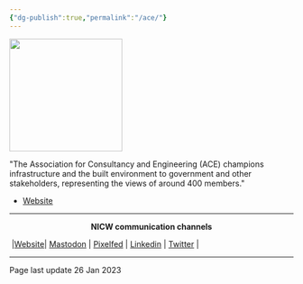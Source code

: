 ```yaml
---
{"dg-publish":true,"permalink":"/ace/"}
---
```



<img src="https://www.acenet.co.uk/documents/res/ace-logo-website.png" height="200">

"The Association for Consultancy and Engineering (ACE) champions infrastructure and the built environment to government and other stakeholders, representing the views of around 400 members."

- [Website](https://www.acenet.co.uk/) 


***
<p style="text-align: center;font-weight:bold";>NICW communication channels</p>

󠁧 |[Website](https://nationalinfrastructurecommission.wales)| [Mastodon](https://toot.wales/@NICW) | [Pixelfed](https://pix.toot.wales/NICW) | [Linkedin](https://www.linkedin.com/company/26268509/) | [Twitter](https://twitter.com/InfraCommCymru) |
***
Page last update 26 Jan 2023